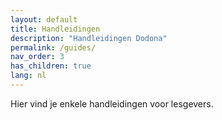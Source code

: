 ```yaml
---
layout: default
title: Handleidingen
description: "Handleidingen Dodona"
permalink: /guides/
nav_order: 3
has_children: true
lang: nl
---
```


Hier vind je enkele handleidingen voor lesgevers.
